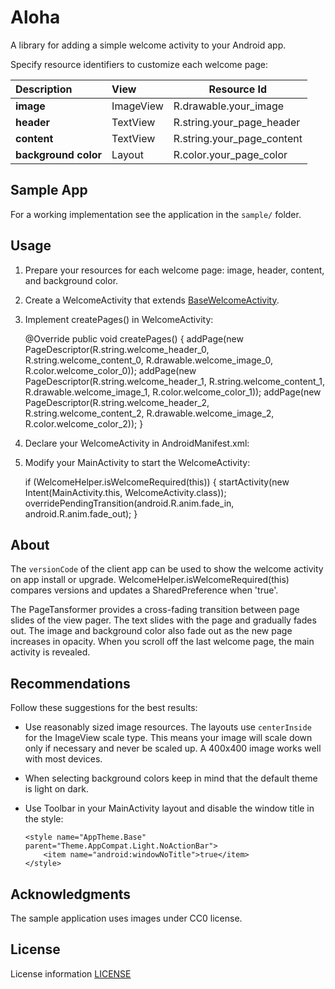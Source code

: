 Aloha
=====
A library for adding a simple welcome activity to your Android app.

Specify resource identifiers to customize each welcome page:

| Description           | View      | Resource Id                |
| :-------------------- |:--------- |----------------------------|
| **image**             | ImageView | R.drawable.your_image      |
| **header**            | TextView  | R.string.your_page_header  |
| **content**           | TextView  | R.string.your_page_content |
| **background color**  | Layout    | R.color.your_page_color    |

Sample App
----------

For a working implementation see the application in the `sample/` folder.


Usage
-----

  1. Prepare your resources for each welcome page: image, header, content, and background color.
  2. Create a WelcomeActivity that extends [BaseWelcomeActivity](https://github.com/bdiegel/android-aloha/blob/master/aloha/src/main/java/com/honu/aloha/BaseWelcomeActivity.java).
  3. Implement createPages() in WelcomeActivity:

        @Override
        public void createPages() {
          addPage(new PageDescriptor(R.string.welcome_header_0, R.string.welcome_content_0, R.drawable.welcome_image_0, R.color.welcome_color_0));
          addPage(new PageDescriptor(R.string.welcome_header_1, R.string.welcome_content_1, R.drawable.welcome_image_1, R.color.welcome_color_1));
          addPage(new PageDescriptor(R.string.welcome_header_2, R.string.welcome_content_2, R.drawable.welcome_image_2, R.color.welcome_color_2));
        }

  4. Declare your WelcomeActivity in AndroidManifest.xml:

        <activity android:name=".WelcomeActivity" />

  5. Modify your MainActivity to start the WelcomeActivity:

        if (WelcomeHelper.isWelcomeRequired(this)) {
            startActivity(new Intent(MainActivity.this, WelcomeActivity.class));
            overridePendingTransition(android.R.anim.fade_in, android.R.anim.fade_out);
        }

About
-----

The `versionCode` of the client app can be used to show the welcome activity on app install or upgrade.
WelcomeHelper.isWelcomeRequired(this) compares versions and updates a SharedPreference when 'true'.

The PageTansformer provides a cross-fading transition between page slides of the view pager. The text slides with the
page and gradually fades out. The image and background color also fade out as the new page increases in opacity. When
you scroll off the last welcome page, the main activity is revealed.

Recommendations
---------------

Follow these suggestions for the best results:

  * Use reasonably sized image resources. The layouts use `centerInside` for the ImageView scale type. This means
    your image will scale down only if necessary and never be scaled up. A 400x400 image works well with most devices.
  * When selecting background colors keep in mind that the default theme is light on dark.
  * Use Toolbar in your MainActivity layout and disable the window title in the style:

        <style name="AppTheme.Base" parent="Theme.AppCompat.Light.NoActionBar">
            <item name="android:windowNoTitle">true</item>
        </style>


Acknowledgments
---------------
The sample application uses images under CC0 license.

License
-------
License information [LICENSE](LICENSE.txt)

